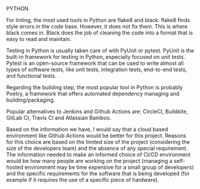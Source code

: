 PYTHON

For linting, the most used tools in Python are flake8 and black. 
flake8 finds style errors in the code base. However, it does not fix them.
This is where black comes in. Black does the job of cleaning the code into a format that is easy to read and maintain.

Testing in Python is usually taken care of with PyUnit or pytest.
PyUnit is the built-in framework for testing in Python, especially focused on unit tests.
Pytest is an open-source framework that can be used to write almost all types of software tests, like unit tests, integration tests, end-to-end tests, and functional tests.

Regarding the building step, the most popular tool in Python is probably Poetry, a framework that offers automated dependency managing and building/packaging.

Popular alternatives to Jenkins and Github Actions are: CircleCI, Buildkite, GitLab CI, Travis CI and Atlassian Bamboo.

Based on the information we have, I would say that a cloud based environment like Github Actions would be better for this project.
Reasons for this choice are based on the limited size of the project (considering the size of the developers team) and the absence of any special requirement.
The information needed to make an informed choice of CI/CD environment would be how many people are working on the project (managing a self-hosted environment may be time expensive for a small group of developers) and the specific requirements for the software that is being developed (for example if it requires the use of a specific piece of hardware).